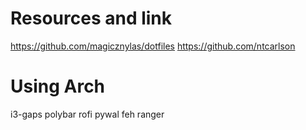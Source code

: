 # Resources and link
https://github.com/magicznylas/dotfiles
https://github.com/ntcarlson

# Using Arch
i3-gaps
polybar
rofi
pywal
feh
ranger

